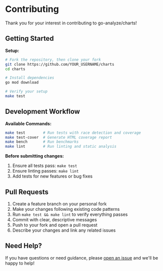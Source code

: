 # Contributing

Thank you for your interest in contributing to go-analyze/charts!

## Getting Started

**Setup:**
```bash
# Fork the repository, then clone your fork
git clone https://github.com/YOUR_USERNAME/charts
cd charts

# Install dependencies
go mod download

# Verify your setup
make test
```

## Development Workflow

**Available Commands:**
```bash
make test        # Run tests with race detection and coverage
make test-cover  # Generate HTML coverage report
make bench       # Run benchmarks
make lint        # Run linting and static analysis
```

**Before submitting changes:**
1. Ensure all tests pass: `make test`
2. Ensure linting passes: `make lint`
3. Add tests for new features or bug fixes

## Pull Requests

1. Create a feature branch on your personal fork
2. Make your changes following existing code patterns
3. Run `make test && make lint` to verify everything passes
4. Commit with clear, descriptive messages
5. Push to your fork and open a pull request
6. Describe your changes and link any related issues

## Need Help?

If you have questions or need guidance, please [open an issue](https://github.com/go-analyze/charts/issues/new?template=question.md) and we'll be happy to help!
